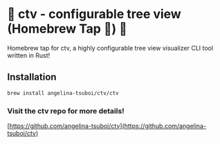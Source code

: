 # 🎄 ctv - configurable tree view (Homebrew Tap 🍺) 🎄 
Homebrew tap for ctv, a highly configurable tree view visualizer CLI tool written in Rust!

## Installation
``` bash
brew install angelina-tsuboi/ctv/ctv
```
### Visit the ctv repo for more details!
[https://github.com/angelina-tsuboi/ctv](https://github.com/angelina-tsuboi/ctv)
